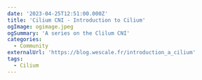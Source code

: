 ```yaml
---
date: '2023-04-25T12:51:00.000Z'
title: 'Cilium CNI - Introduction to Cilium'
ogImage: ogimage.jpeg
ogSummary: 'A series on the Clilum CNI'
categories:
  - Community
externalUrl: 'https://blog.wescale.fr/introduction_a_cilium'
tags:
  - Cilium
---
```


